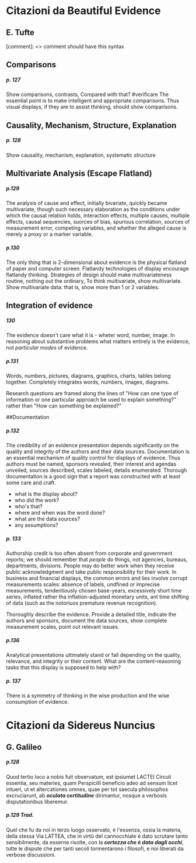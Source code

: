 Citazioni da Beautiful Evidence
===============================

E. Tufte
--------

[comment]: <> comment should have this syntax


## Comparisons
##### p. 127
Show comparisons, contrasts,
Compared with that? #verificare
The essential point is to make intelligent and appropriate comparisons.
Thus visual displays, if they are to assist thinking, should show comparisons.

## Causality, Mechanism, Structure, Explanation
##### p. 128
Show causality, mechanism, explanation, systematic structure

## Multivariate Analysis (Escape Flatland)
##### p.129
The analysis of cause and effect, initially bivariate, quickly became multivariate, though such necessary elaboration as the conditions under which the causal relation holds, interaction effects, multiple causes, multiple effects, causal sequencies, suorces of bias, spurious correlation, sources of measurement error, competing variables, and whether the alleged cause is merely a proxy or a marker variable.

##### p.130
The only thing that is 2-dimensional about evidence is the physical flatland of paper and computer screen.
Flatlandy technologies of display encourage flatlandy thinking.
Strategies of design should make multivariateness routine, nothing out the ordinary,
To think multivariate, show multivariate.
Show multivariate data: that is, show more than 1 or 2 variables.

## Integration of evidence
##### 130
The evidence doesn't care what it is - wheter word, number, image. In reasoning about substantive problems what matters entirely is the evidence, not *particular modes* of evidence.

##### p.131 
Words, numbers, pictures, diagrams, graphics, charts, tables belong together.
Completely integrates words, numbers, images, diagrams.

Research questions are framed along the lines of "How can one type of information or one particular approach be used to explain something?" rather than "How can something be explained?"


##Documentation
##### p.132
The credibility of an evidence presentation depends significantly on the quality and integrity of the authors and their data sources.
Documentation is an essential mechanism of quality control for displays of evidence. Thus authors must be named, sponsors revealed, their interest and agendas unveiled, sources described, scales labeled, details enumerated.
Thorough documentation is a good sign that a report was constructed with at least some care and craft.
* what is the display about?
* who did the work?
* who's that?
* where and when was the word done?
* what are the data sources?
* any assumptions?

##### p. 133
Authorship credit is too often absent from corporate and government reports; we should remember that *people* do things, not agencies, bureaus, departments, divisions.
People may do better work when they receive public acknowledgment and take public responsibility for their work.
In business and financial displays, the common errors and lies involve corrupt measurements scales: absence of labels, undfined or imprecise measurements, tendentiously chosen base-years, excessively short time series, inflated rather tha inflation-adjusted monetary units, ant time shifting of data (such as the notoriuos premature revenue recognition).

Thoroughly describe the evidence. Provide a detailed title, indicate the authors and sponsors, document the data sources, show complete measurement scales, point out relevant issues.

##### p.136 
Analytical presentations ultimately stand or fall depending on the quality, relevance, and integrity or their content.
What are the content-reasoning tasks that this display is supposed to help with?

##### p. 137
There is a symmetry of thinking in the wise production and the wise consumption of evidence.


Citazioni da Sidereus Nuncius
==============================

G. Galileo
----------

##### p.128
Quod tertio loco a nobis fuit observatum, est ipsiumet LACTEI Circuli essentia, seu materies, quam Perspicilli beneficio adeo ad sensum licet intueri, ut et altercationes omnes, quae per tot saecula philosophos excruciarunt, ab ***oculata certitudine*** dirimantur, nosque a verbosis disputationibus liberemur.

##### p.129 Trad.
Quel che fu da noi in terzo luogo osservato, è l'essenza, ossia la materia, della stessa Via LATTEA, che in virtù del cannocchiale è dato scrutare tanto sensibilmente, da esserne risolte, con la ***certezza che è data dagli occhi***, tutte le dispute che per tanti secoli tormentarono i filosofi, e noi liberati da verbose discussioni.
